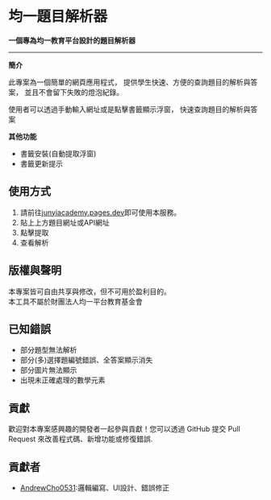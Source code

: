 # 均一題目解析器

**一個專為均一教育平台設計的題目解析器**

---

**簡介**

此專案為一個簡單的網頁應用程式，
提供學生快速、方便的查詢題目的解析與答案，
並且不會留下失敗的燈泡紀錄。

使用者可以透過手動輸入網址或是點擊書籤顯示浮窗，
快速查詢題目的解析與答案

**其他功能**
* 書籤安裝(自動提取浮窗)
* 書籤更新提示


## 使用方式

1. 請前往[junyiacademy.pages.dev](https://junyiacademy.pages.dev/)即可使用本服務。
2. 貼上上方題目網址或API網址
3. 點擊提取
4. 查看解析

## 版權與聲明

本專案皆可自由共享與修改，但不可用於盈利目的。  
本工具不屬於財團法人均一平台教育基金會

## 已知錯誤

* 部分題型無法解析
* 部分(多)選擇題編號錯誤、全答案顯示消失
* 部分圖片無法顯示
* 出現未正確處理的數學元素

## 貢獻

歡迎對本專案感興趣的開發者一起參與貢獻！您可以透過 GitHub 提交 Pull Request 來改善程式碼、新增功能或修復錯誤.

## 貢獻者

* [AndrewCho0531](https://github.com/AndrewCho0531):邏輯編寫、UI設計、錯誤修正
